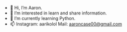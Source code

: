 - 👋 Hi, I’m Aaron.
- 👀 I’m interested in learn and share information.
- 🌱 I’m currently learning Python.
- 📫 Instagram: aarikolol
      Mail: aaroncase00@gmail.com 
